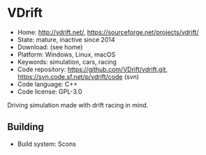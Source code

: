 # VDrift

- Home: http://vdrift.net/, https://sourceforge.net/projects/vdrift/
- State: mature, inactive since 2014
- Download: (see home)
- Platform: Windows, Linux, macOS
- Keywords: simulation, cars, racing
- Code repository: https://github.com/VDrift/vdrift.git, https://svn.code.sf.net/p/vdrift/code (svn)
- Code language: C++
- Code license: GPL-3.0

Driving simulation made with drift racing in mind.

## Building

- Build system: Scons
